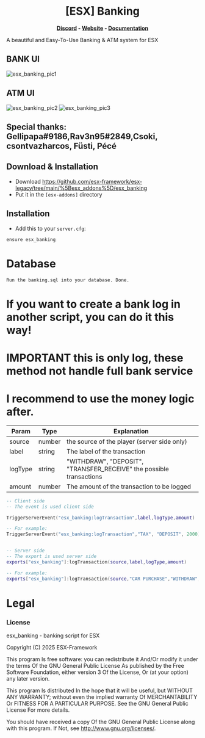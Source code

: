 <h1 align='center'>[ESX] Banking</a></h1><p align='center'><b><a href='https://discord.esx-framework.org/'>Discord</a> - <a href='https://esx-framework.org/'>Website</a> - <a href='https://docs.esx-framework.org/legacy/installation'>Documentation</a></b></h5>

A beautiful and Easy-To-Use Banking & ATM system for ESX


## BANK UI
![esx_banking_pic1](https://user-images.githubusercontent.com/22717950/189738189-375101ac-c86b-4ce8-8df3-19d740c3809c.png)
## ATM UI
![esx_banking_pic2](https://user-images.githubusercontent.com/22717950/189738199-a325092b-5f1d-4c7f-8950-d660d053ed0f.png)
![esx_banking_pic3](https://user-images.githubusercontent.com/22717950/189738210-7af2c7d5-7fa1-4f70-8460-743ee9258f88.png)


## Special thanks: Gellipapa#9186,Rav3n95#2849,Csoki, csontvazharcos, Füsti, Pécé

## Download & Installation

- Download https://github.com/esx-framework/esx-legacy/tree/main/%5Besx_addons%5D/esx_banking
- Put it in the `[esx-addons]` directory

## Installation
- Add this to your `server.cfg`:

```
ensure esx_banking
```

# Database
```
Run the banking.sql into your database. Done.
```

# If you want to create a bank log in another script, you can do it this way!
# IMPORTANT this is only log, these method not handle full bank service
# I recommend to use the money logic after.

|Param |Type |Explanation|
|-----|--------|--------|
|source|number   | the source of the player (server side only)   |
|label  |string     |The label of the transaction |
|logType  |string     | "WITHDRAW", "DEPOSIT", "TRANSFER_RECEIVE" the possible transactions|
|amount  |number     |The amount of the transaction to be logged|


```lua
-- Client side
-- The event is used client side

TriggerServerEvent("esx_banking:logTransaction",label,logType,amount)

-- For example:
TriggerServerEvent("esx_banking:logTransaction","TAX", "DEPOSIT", 2000)


-- Server side
-- The export is used server side
exports["esx_banking"]:logTransaction(source,label,logType,amount)

-- For example:
exports["esx_banking"]:logTransaction(source,"CAR PURCHASE","WITHDRAW",200)
```

# Legal
### License
esx_banking - banking script for ESX

Copyright (C) 2025 ESX-Framework

This program Is free software: you can redistribute it And/Or modify it under the terms Of the GNU General Public License As published by the Free Software Foundation, either version 3 Of the License, Or (at your option) any later version.

This program Is distributed In the hope that it will be useful, but WITHOUT ANY WARRANTY; without even the implied warranty Of MERCHANTABILITY Or FITNESS FOR A PARTICULAR PURPOSE. See the GNU General Public License For more details.

You should have received a copy Of the GNU General Public License along with this program. If Not, see http://www.gnu.org/licenses/.
